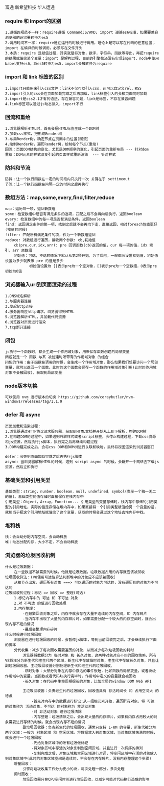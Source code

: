 富通  新希望科技  华人运通  
### require 和 import的区别
    1.遵循的规范不一样：require遵循 CommandJS/AMD; import 遵循es6标准，如果要兼容浏览器的话需要转换为es5
    2.调用时间不一样：require是在运行的时候进行调用，理论上是可以写在代码的任意位置；import 在编译的时候调用，必须写在文件开头
    3.本质：require 是赋值过程，其实就是将对象，数字，字符串，函数等导出，再把require的结果赋值给某个变量；import 是解构过程，目前的引擎都还没有实现import，node中使用babel支持es6，将es5转换为es5，import会被转换为require

### import 和 link 标签的区别
    1.import只能用来引入css文件；link不仅可以引入css，还可以自定义rel，RSS
    2.import引入的css会在页面加载完成之后再加载，link标签引入的会和页面同时加载
    3.import是css2.1才有的语法，存在兼容问题，link是标签，不存在兼容问题
    4.link标签可以通过js动态插入，import不行

### 回流和重绘
    1.浏览器解析HTML时，首先会把HTML标签生成一个DOM树
    2.加载css样式，把形成Render树
    3.布局Render树，确定节点在页面中的位置(回流)
    4.绘制Render树，遍历Render树，绘制每个节点(重绘)
    回流：页面DOM结构的变化，尤其是DOM顺序的变化，引起页面的重新布局 --- 针对dom
    重绘：DOM元素的样式改变引起的页面样式重新渲染  --- 针对样式

### 防抖和节流
    防抖：让一个执行函数在一定的时间段内只执行一次 关键在于 settimeout
    节流：让一个执行函数在间隔一定的时间之后再执行

### 数组方法：map,some,every,find,filter,reduce
    map：遍历每一项，返回新数组
    some：检查数组中是否有满足条件的选项，匹配之后不会再向后执行，返回boolean
    every: 检查数组中的每一项是否都满足条件，返回boolean
    find: 返回满足条件的第一项，找到之后就不会再向下走，直接返回，相对foreach性能更好(找值的时候)
    filter: 匹配所有满足条件的项，作为一个新数组返回
    reduce: 对数组进行遍历，接收两个参数: cb,初始值
        cb(pre,cur,idx,arr): pre 回调函数(cb)返回的值，cur 每一项的值，idx 索引，arr 原数组
        初始值：可选，不选的情况下默认从第2项开始，为了保险，一般都会设置初始值，初始值设置为多少就表示 pre 的值是多少
               初始值设置为 {}表示pre为一个空对象，[]表示pre为一个空数组，0表示pre初始为0值

### 浏览器输入url到页面渲染的过程
    1.DNS域名解析
    2.与服务器连接
    3.发起http连接
    4.服务器响应http请求，浏览器得到HTML
    5.浏览器解析HTML，并加载代码资源
    6.浏览器对页面进行渲染
    7.tcp断开连接

### 闭包
    js执行一个函数时，都会生成一个作用域对象，用来保存函数创建的局部变量
    闭包就是一个 函数 与其 被创建时所带有的作用域对象 的组合
    闭包的作用：由于函数在调用的时候，会生成一个作用域对象，那么如果我们想要访问一个局部变量，就可以返回一个函数，此时的这个函数会保存一个函数的作用域对象引用(此时的作用域对象不会被回收)，获取到局部变量

### node版本切换
    可以使用 nvm 进行版本的切换 https://github.com/coreybutler/nvm-windows/releases/tag/1.1.9

### defer 和 async
    页面加载和渲染过程：
    1.浏览器通过HTTP协议请求服务器，获取到HTML文档并开始从上到下解析，构建DOM树
    2.在构建DOM的过程中，如果遇到外联样式或者script标签，会停止构建过程，下载css资源和js资源，然后执行js脚本，执行完之后再继续构建过程
    3.DOM构建完成之后，会将css DOM和DOM树进行关联和映射，最终将视图渲染到浏览器窗口
    
    defer：会等到页面加载完成之后再执行js脚本
    async: 当浏览器解析HTML的时候，遇到 script async 的时候，会新开一个网络去下载js资源，然后立即执行

### 基础类型和引用类型
    基础类型：string，number，boolean，null，undefined，symbol(表示一个独一无二的值)。基础类型的值存储时直接保存在栈内存中
    引用类型：Object，Array，Function... 引用类型的变量存储时，栈内存中存储的引用类型的引用地址，实际的值是存储在堆内存中，如果直接将一个引用类型赋值给另一个变量的话，就相当于把这个引用地址赋值给了这个变量，获取的时候会通过这个地址去堆内存中找。

### 堆和栈
    栈：会自动分配内存空间，会自动释放
    堆：动态分配内存，大小不定，不会自动释放

### 浏览器的垃圾回收机制
    什么是垃圾数据：
        在一些数据不被需要的时候，他就是垃圾数据，垃圾数据占用的内存就应该被回收
    垃圾回收算法：(V8使用可达性算法判断堆中的对象应不应该被回收)
        从根节点出发，遍历所有对象 ===> 可以遍历的对象为可达的，没有遍历到的对象为不可达的
    垃圾回收的过程：标记 => 回收 => 整理(可选)
        1.标记内存中的 可达 和 不可达 对象
        2.对 不可达 的值进行回收处理
        3.内存整理：
            -在频繁回收对象之后，内存中就会存在大量不连续的内存空间，即 内存碎片
            -当内存中出现了大量的内存碎片时，如果需要分配一个较大的内存空间时，就会出现内存不足的情况
            -最后会整理内存碎片
    什么时候进行垃圾回收
        浏览器在进行垃圾回收的时候，会暂停js脚本，等到当前回收完之后，才会继续执行下面的脚本
        分代收集：减少了每次回收需要遍历的对象，从而减少每次垃圾回收的耗时
            浏览器将数据分为 临时对象 和 长久对象，这两种对象对应不同的回收策略，所有V8将堆分为新生代和老生代两个区域，新生代中存放临时对象，老生代中存放长久对象，并且让 副垃圾回收器、主垃圾回收器分别处理新生代和老生代的垃圾回收。
            -临时对象：大部分对象在内存中存活的事件很短，比如函数的局部变量，或者块级作用域中的变量，当函数或者代码块执行完毕时，作用域中定义的变量就会被回收
            -长久对象：在代码中生命周期很长的对象，比如全局的window DOM Web API

            主垃圾回收器：负责老生代的垃圾回收，回收值具有 存活时间长 和 占用空间大 的特点
                -首先对内存中的数据进行标记:从一组根元素开始，遍历所有对象，将 可达 的对象称为 活动对象，不可达 的对象称为 非活动对象
                -对 非活动对象 进行垃圾清除
                -内存整理：垃圾清除之后，会出现大量的内存碎片，如果有内存占用较大的对象需要进行存储的时候，就会出现内存不足的情况
            副垃圾回收器：负责新生代的垃圾回收，通常只支持 1-8M 的容量，新生代被分为两个区域：一般为 对象区域 和 空闲区域。将数据放入到对象区域，当对象区域快满的时候，就会进行一个垃圾回收
                -先给对象区域中的所有垃圾做标记
                -将对象区域中存活的对象复制到空闲区域，并且进行一次有序的排列
                -复制完成之后，对象区域和空闲区域进行对调，将空闲区域中存活的对象放入到对象区域中(此时的对象区域空间是连续的，不会存在内存碎片，没有内存整理这个步骤)
        增量回收：
            引擎将垃圾收集工作分为更小的块，每次处理一部分，多次处理
        闲时回收：
            垃圾回收器只在CPU空闲时间进行垃圾回收，以减少可能对代码执行造成的影响
                